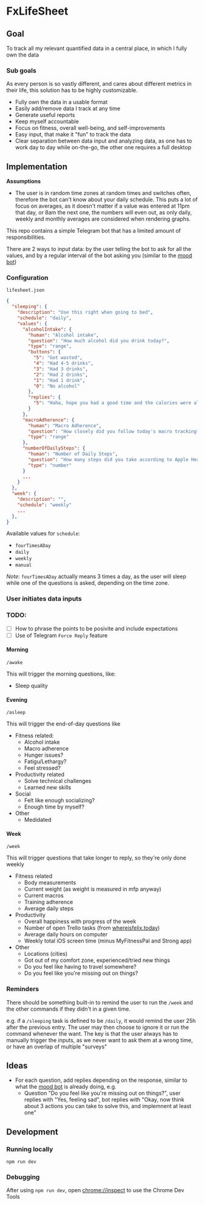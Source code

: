 # FxLifeSheet

## Goal

To track all my relevant quantified data in a central place, in which I fully own the data

### Sub goals

As every person is so vastly different, and cares about different metrics in their life, this solution has to be highly customizable.

- Fully own the data in a usable format
- Easily add/remove data I track at any time
- Generate useful reports
- Keep myself accountable
- Focus on fitness, overall well-being, and self-improvements
- Easy input, that make it "fun" to track the data
- Clear separation between data input and analyzing data, as one has to work day to day while on-the-go, the other one requires a full desktop

## Implementation

**Assumptions**

- The user is in random time zones at random times and switches often, therefore the bot can't know about your daily schedule. This puts a lot of focus on averages, as it doesn't matter if a value was entered at 11pm that day, or 8am the next one, the numbers will even out, as only daily, weekly and monthly averages are considered when rendering graphs.

This repo contains a simple Telegram bot that has a limited amount of responsibilities.

There are 2 ways to input data: by the user telling the bot to ask for all the values, and by a regular interval of the bot asking you (similar to the [mood bot](https://github.com/krausefx/mood))

### Configuration

`lifesheet.json`

```json
{
  "sleeping": {
    "description": "Use this right when going to bed",
    "schedule": "daily",
    "values": {
      "alcoholIntake": {
        "human": "Alcohol intake",
        "question": "How much alcohol did you drink today?",
        "type": "range",
        "buttons": {
          "5": "Got wasted",
          "4": "Had 4-5 drinks",
          "3": "Had 3 drinks",
          "2": "Had 2 drinks",
          "1": "Had 1 drink",
          "0": "No alcohol"
        },
        "replies": {
          "5": "Haha, hope you had a good time and the calories were all worth it. Make sure to still hit your protein goal and eat extra clean the next few days" 
        }
      },
      "macroAdherence": {
        "human": "Macro Adherence",
        "question": "How closely did you follow today's macro tracking?",
        "type": "range"
      },
      "numberOfDailySteps": {
        "human": "Number of Daily Steps",
        "question": "How many steps did you take according to Apple Health?",
        "type": "number"
      }
      ...
    }
  },
  "week": {
    "description": "",
    "schedule": "weekly"
    ...
  },
}
```

Available values for `schedule`:

- `fourTimesADay`
- `daily`
- `weekly`
- `manual`

*Note*: `fourTimesADay` actually means 3 times a day, as the user will sleep while one of the questions is asked, depending on the time zone.

### User initiates data inputs 

### TODO: 
- [ ] How to phrase the points to be posivite and include expectations
- [ ] Use of Telegram `Force Reply` feature

#### Morning

`/awake`

This will trigger the morning questions, like:

- Sleep quality

#### Evening

`/asleep`

This will trigger the end-of-day questions like

- Fitness related:
  - Alcohol intake
  - Macro adherence
  - Hunger issues?
  - Fatigu/Lethargy?
  - Feel stressed?
- Productivity related
  - Solve technical challenges
  - Learned new skills
- Social
  - Felt like enough socializing?
  - Enough time by myself?
- Other
  - Medidated

#### Week

`/week`

This will trigger questions that take longer to reply, so they're only done weekly

- Fitness related
  - Body measurements
  - Current weight (as weight is measured in mfp anyway)
  - Current macros
  - Training adherence
  - Average daily steps
- Productivity
  - Overall happiness with progress of the week
  - Number of open Trello tasks (from [whereisfelix.today](https://whereisfelix.today))
  - Average daily hours on computer
  - Weekly total iOS screen time (minus MyFitnessPal and Strong app)
- Other
  - Locations (cities)
  - Got out of my comfort zone, experienced/tried new things
  - Do you feel like having to travel somewhere? 
  - Do you feel like you're missing out on things?

### Reminders

There should be something built-in to remind the user to run the `/week` and the other commands if they didn't in a given time.

e.g. if a `/sleeping` task is defined to be `/daily`, it would remind the user 25h after the previous entry. The user may then choose to ignore it or run the command whenever the want. The key is that the user always has to manually trigger the inputs, as we never want to ask them at a wrong time, or have an overlap of multiple "surveys"

## Ideas

- For each question, add replies depending on the response, similar to what the [mood bot](https://github.com/krausefx/mood) is already doing, e.g.
  - Question "Do you feel like you're missing out on things?", user replies with "Yes, feeling sad", bot replies with "Okay, now think about 3 actions you can take to solve this, and implemnent at least one"


## Development

### Running locally

```
npm run dev
```

### Debugging

After using `npm run dev`, open [chrome://inspect](chrome://inspect) to use the Chrome Dev Tools
